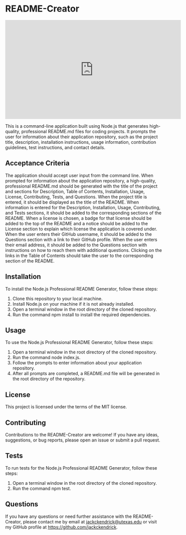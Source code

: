 # README-Creator

<iframe width="560" height="315" src="https://www.youtube.com/embed/-lYWzq7m02w" title="YouTube video player" frameborder="0" allow="accelerometer; autoplay; clipboard-write; encrypted-media; gyroscope; picture-in-picture; web-share" allowfullscreen></iframe>


This is a command-line application built using Node.js that generates high-quality, professional README.md files for coding projects. It prompts the user for information about their application repository, such as the project title, description, installation instructions, usage information, contribution guidelines, test instructions, and contact details.

## Acceptance Criteria
The application should accept user input from the command line. When prompted for information about the application repository, a high-quality, professional README.md should be generated with the title of the project and sections for Description, Table of Contents, Installation, Usage, License, Contributing, Tests, and Questions. When the project title is entered, it should be displayed as the title of the README. When information is entered for the Description, Installation, Usage, Contributing, and Tests sections, it should be added to the corresponding sections of the README. When a license is chosen, a badge for that license should be added to the top of the README and a notice should be added to the License section to explain which license the application is covered under. When the user enters their GitHub username, it should be added to the Questions section with a link to their GitHub profile. When the user enters their email address, it should be added to the Questions section with instructions on how to reach them with additional questions. Clicking on the links in the Table of Contents should take the user to the corresponding section of the README.


## Installation
To install the Node.js Professional README Generator, follow these steps:
1. Clone this repository to your local machine.
2. Install Node.js on your machine if it is not already installed.
3. Open a terminal window in the root directory of the cloned repository.
4. Run the command npm install to install the required dependencies.


## Usage
To use the Node.js Professional README Generator, follow these steps:

1. Open a terminal window in the root directory of the cloned repository.
2. Run the command node index.js.
3. Follow the prompts to enter information about your application repository.
4. After all prompts are completed, a README.md file will be generated in the root directory of the repository.


## License
This project is licensed under the terms of the MIT license. 


## Contributing
Contributions to the README-Creator are welcome! If you have any ideas, suggestions, or bug reports, please open an issue or submit a pull request.

## Tests
To run tests for the Node.js Professional README Generator, follow these steps:
1. Open a terminal window in the root directory of the cloned repository.
2. Run the command npm test.


## Questions
If you have any questions or need further assistance with the README-Creator, please contact me by email at jackckendrick@utexas.edu or visit my GitHub profile at https://github.com/jackckendrick. 



